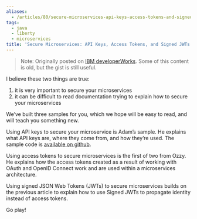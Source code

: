 ```yaml
---
aliases:
  - /articles/80/secure-microservices-api-keys-access-tokens-and-signed-jwts
tags:
  - java
  - liberty
  - microservices
title: 'Secure Microservices: API Keys, Access Tokens, and Signed JWTs'
---
```


> Note: Originally posted on [IBM developerWorks](https://developer.ibm.com/wasdev/blog/2015/12/04/secure-microservices-api-keys-access-tokens-signed-jwts/). Some of this content is old, but the gist is still useful.

I believe these two things are true:

1. it is very important to secure your microservices
2. it can be difficult to read documentation trying to explain how to secure your microservices

We’ve built three samples for you, which we hope will be easy to read, and will teach you something new.

Using API keys to secure your microservice is Adam’s sample. He explains what API keys are, where they come from, and how they’re used. The sample code is [available on github](https://github.com/WASdev/sample.microservices.security).

Using access tokens to secure microservices is the first of two from Ozzy. He explains how the access tokens created as a result of working with OAuth and OpenID Connect work and are used within a microservices architecture.

Using signed JSON Web Tokens (JWTs) to secure microservices builds on the previous article to explain how to use Signed JWTs to propagate identity instead of access tokens.

Go play!